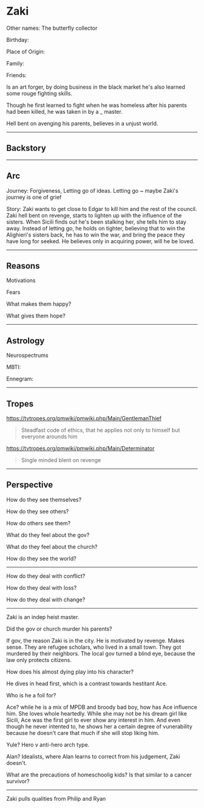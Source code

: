 # Zaki

Other names: The butterfly collector

Birthday:

Place of Origin:

Family:

Friends:

Is an art forger, by doing business in the black market he's also learned some rouge fighting skills.

Though he first learned to fight when he was homeless after his parents had been killed, he was taken in by a _ master.  

Hell bent on avenging his parents, believes in a unjust world.

------

## Backstory



---

## Arc

Journey: Forgiveness, Letting go of ideas. Letting go ~ maybe Zaki's journey is one of grief

Story: Zaki wants to get close to Edgar to kill him and the rest of the council. Zaki hell bent on revenge, starts to lighten up with the influence of the sisters. When Sicili finds out he's been stalking her, she tells him to stay away. Instead of letting go, he holds on tighter, believing that to win the Alighieri's sisters back, he has to win the war, and bring the peace they have long for seeked. He believes only in acquiring power, will he be loved.

------

## Reasons

Motivations

> 

Fears

> 

What makes them happy?

> 

What gives them hope?

> 

------

## Astrology

Neurospectrums

> 

MBTI:

Ennegram:

------

## Tropes

https://tvtropes.org/pmwiki/pmwiki.php/Main/GentlemanThief

> Steadfast code of ethics, that he applies not only to himself but everyone arounds him

https://tvtropes.org/pmwiki/pmwiki.php/Main/Determinator

> Single minded blent on revenge

------

## Perspective

How do they see themselves?

> 

How do they see others?

> 

How do others see them?

> 

What do they feel about the gov?

> 

What do they feel about the church?

> 

How do they see the world?

> 

------

How do they deal with conflict?

> 

How do they deal with loss?

> 

How do they deal with change?

> 



---

Zaki is an indep heist master.

Did the gov or church murder his parents?

If gov, the reason Zaki is in the city. He is motivated by revenge. Makes sense.
They are refugee scholars, who lived in a small town. They got murdered by their neighbors.
The local gov turned a blind eye, because the law only protects citizens.

How does his almost dying play into his character?

He dives in head first, which is a contrast towards hestitant Ace.

Who is he a foil for?

Ace? while he is a mix of MPDB and broody bad boy, how has Ace influence him. She loves whole heartedly. While she may not be his dream girl like Sicili, Ace was the first girl to ever show any interest in him. And even though he never intented to, he shows her a certain degree of vunerability because he doesn't care that much if she will stop liking him. 

Yule? Hero v anti-hero arch type.

Alan? Idealists, where Alan learns to correct from his judgement, Zaki doesn't.



What are the precautions of homeschoolig kids? Is that similar to a cancer survivor?

---

Zaki pulls qualities from Philip and Ryan


